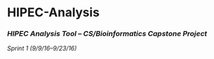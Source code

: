 # HIPEC-Analysis
### *HIPEC Analysis Tool – CS/Bioinformatics Capstone Project*

*Sprint 1 (9/9/16–9/23/16)*

